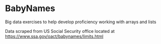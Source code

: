 # BabyNames
Big data exercises to help develop proficiency working with arrays and lists

Data scraped from US Social Security office located at https://www.ssa.gov/oact/babynames/limits.html
